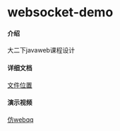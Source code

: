 # websocket-demo

#### 介绍
大二下javaweb课程设计

#### 详细文档
[文件位置](https://github.com/Miraitow/webqq/files/14429475/web.docx)

#### 演示视频
[仿webqq](https://www.bilibili.com/video/BV1AH4y1E78j/?share_source=copy_web&vd_source=9cbd4b995f0f52b33cb5474cfa518f0e)
